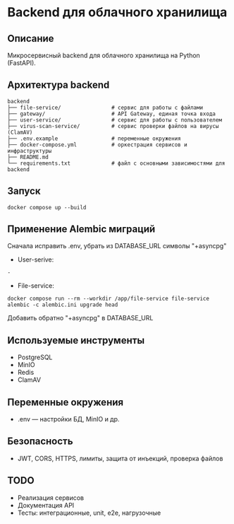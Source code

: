 # Backend для облачного хранилища

## Описание
Микросервисный backend для облачного хранилища на Python (FastAPI).

## Архитектура backend
```
backend
├── file-service/                # сервис для работы с файлами
├── gateway/                     # API Gateway, единая точка входа
├── user-service/                # сервис для работы с пользователем 
├── virus-scan-service/          # сервис проверки файлов на вирусы (ClamAV)
├── .env.example                 # переменные окружения 
├── docker-compose.yml           # оркестрация сервисов и инфраструктуры 
├── README.md
└── requirements.txt             # файл с основными зависимостями для backend
```

## Запуск
```
docker compose up --build
```

## Применение Alembic миграций
Сначала исправить .env, убрать из DATABASE_URL символы "+asyncpg"
- User-serive:
```
-
```
- File-service:
```
docker compose run --rm --workdir /app/file-service file-service alembic -c alembic.ini upgrade head
```
Добавить обратно "+asyncpg" в DATABASE_URL 

## Используемые инструменты
- PostgreSQL
- MinIO
- Redis
- ClamAV

## Переменные окружения
- .env — настройки БД, MinIO и др.

## Безопасность
- JWT, CORS, HTTPS, лимиты, защита от инъекций, проверка файлов

## TODO
- Реализация сервисов
- Документация API
- Тесты: интеграционные, unit, e2e, нагрузочные
